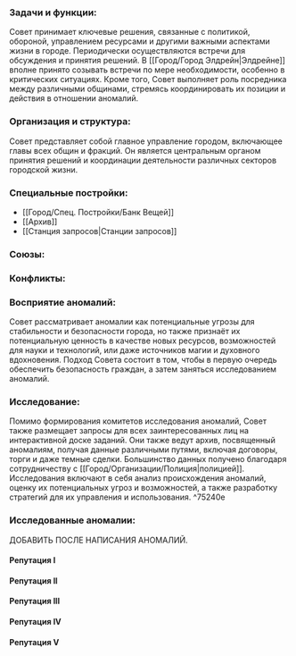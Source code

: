 ### **Задачи и функции:**
Совет принимает ключевые решения, связанные с политикой, обороной, управлением ресурсами и другими важными аспектами жизни в городе. 
Периодически осуществляются встречи для обсуждения и принятия решений. В [[Город/Город Элдрейн|Элдрейне]] вполне принято созывать встречи по мере необходимости, особенно в критических ситуациях. 
Кроме того, Совет выполняет роль посредника между различными общинами, стремясь координировать их позиции и действия в отношении аномалий.
### **Организация и структура:**
Совет представляет собой главное управление городом, включающее главы всех общин и фракций. Он является центральным органом принятия решений и координации деятельности различных секторов городской жизни.
### **Специальные постройки:**
- [[Город/Спец. Постройки/Банк Вещей]]
- [[Архив]]
- [[Станция запросов|Станции запросов]]
### **Союзы:**
### **Конфликты:**
### **Восприятие аномалий:**
Совет рассматривает аномалии как потенциальные угрозы для стабильности и безопасности города, но также признаёт их потенциальную ценность в качестве новых ресурсов, возможностей для науки и технологий, или даже источников магии и духовного вдохновения. Подход Совета состоит в том, чтобы в первую очередь обеспечить безопасность граждан, а затем заняться исследованием аномалий.
### **Исследование:**
Помимо формирования комитетов исследования аномалий, Совет также размещает запросы для всех заинтересованных лиц на интерактивной доске заданий. 
Они также ведут архив, посвященный аномалиям, получая данные различными путями, включая договоры, торги и даже темные сделки.
Большинство данных получено благодаря сотрудничеству с [[Город/Организации/Полиция|полицией]].
Исследования включают в себя анализ происхождения аномалий, оценку их потенциальных угроз и возможностей, а также разработку стратегий для их управления и использования.
^75240e
### **Исследованные аномалии:**
ДОБАВИТЬ ПОСЛЕ НАПИСАНИЯ АНОМАЛИЙ.
#### **Репутация I**
#### **Репутация II**
#### **Репутация III**
#### **Репутация IV**
#### **Репутация V**